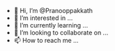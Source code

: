 - 👋 Hi, I’m @Pranooppakkath
- 👀 I’m interested in ...
- 🌱 I’m currently learning ...
- 💞️ I’m looking to collaborate on ...
- 📫 How to reach me ...

<!---
Pranooppakkath/Pranooppakkath is a ✨ special ✨ repository because its `README.md` (this file) appears on your GitHub profile.
You can click the Preview link to take a look at your changes.
--->
